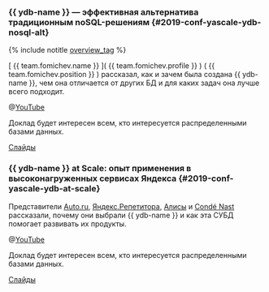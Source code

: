 ### {{ ydb-name }} — эффективная альтернатива традиционным noSQL-решениям {#2019-conf-yascale-ydb-nosql-alt}

{% include notitle [overview_tag](../../tags.md#overview) %}

[ {{ team.fomichev.name }} ]( {{ team.fomichev.profile }} ) ( {{ team.fomichev.position }} ) рассказал, как и зачем была создана {{ ydb-name }}, чем она отличается от других БД и для каких задач она лучше всего подходит.

@[YouTube](https://youtu.be/MlSdUq5RIN8)

Доклад будет интересен всем, кто интересуется распределенными базами данных.

[Слайды](https://presentations.ydb.tech/2019/ru/yandex_scale_nosql_alternative/presentation.pdf)

### {{ ydb-name }} at Scale: опыт применения в высоконагруженных сервисах Яндекса {#2019-conf-yascale-ydb-at-scale}
Представители [Auto.ru](https://auto.ru), [Яндекс.Репетитора](https://yandex.ru/tutor/), [Алисы](https://yandex.ru/alice) и [Condé Nast](https://www.condenast.ru/) рассказали, почему они выбрали {{ ydb-name }} и как эта СУБД помогает развивать их продукты.

@[YouTube](https://youtu.be/kubFwIKJjBY)

Доклад будет интересен всем, кто интересуется распределенными базами данных.

[Слайды](https://storage.yandexcloud.net/ydb-public-talks/242-olegbondar.pptx)
